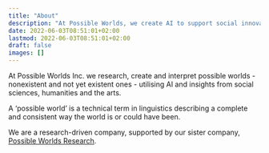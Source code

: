 ```yaml
---
title: "About"
description: "At Possible Worlds, we create AI to support social innovation"
date: 2022-06-03T08:51:01+02:00
lastmod: 2022-06-03T08:51:01+02:00
draft: false
images: []
---
```


At Possible Worlds Inc. we research, create and interpret possible worlds - nonexistent and not yet existent ones - utilising AI and insights from social sciences, humanities and the arts.

A ‘possible world’ is a technical term in linguistics describing a complete and consistent way the world is or could have been.

We are a research-driven company, supported by our sister company, <a href='https://possible-worlds.eu/'>Possible Worlds Research</a>. 
